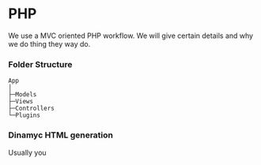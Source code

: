 # PHP

We use a MVC oriented PHP workflow. We will give certain details and why we do thing they way do.

### Folder Structure
```
App
│
├─Models
├─Views
├─Controllers
└─Plugins
```


### Dinamyc HTML generation

Usually you 